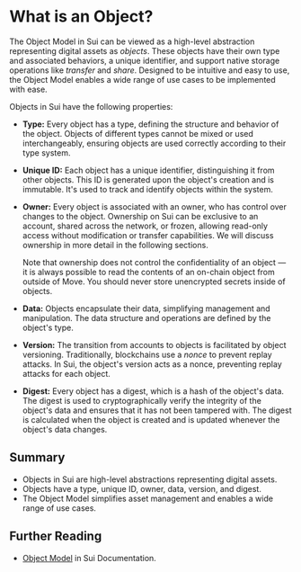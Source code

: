 # What is an Object?

The Object Model in Sui can be viewed as a high-level abstraction representing digital assets as
_objects_. These objects have their own type and associated behaviors, a unique identifier, and
support native storage operations like _transfer_ and _share_. Designed to be intuitive and easy to
use, the Object Model enables a wide range of use cases to be implemented with ease.

Objects in Sui have the following properties:

- **Type:** Every object has a type, defining the structure and behavior of the object. Objects of
  different types cannot be mixed or used interchangeably, ensuring objects are used correctly
  according to their type system.

- **Unique ID:** Each object has a unique identifier, distinguishing it from other objects. This ID
  is generated upon the object's creation and is immutable. It's used to track and identify objects
  within the system.

<!-- Note: consider "shared across many entities" -->

- **Owner:** Every object is associated with an owner, who has control over changes to the object.
  Ownership on Sui can be exclusive to an account, shared across the network, or frozen, allowing
  read-only access without modification or transfer capabilities. We will discuss ownership in more
  detail in the following sections.

  Note that ownership does not control the confidentiality of an object &mdash; it is always
  possible to read the contents of an on-chain object from outside of Move. You should never store
  unencrypted secrets inside of objects.

- **Data:** Objects encapsulate their data, simplifying management and manipulation. The data
  structure and operations are defined by the object's type.

- **Version:** The transition from accounts to objects is facilitated by object versioning.
  Traditionally, blockchains use a _nonce_ to prevent replay attacks. In Sui, the object's version
  acts as a nonce, preventing replay attacks for each object.

- **Digest:** Every object has a digest, which is a hash of the object's data. The digest is used to
  cryptographically verify the integrity of the object's data and ensures that it has not been
  tampered with. The digest is calculated when the object is created and is updated whenever the
  object's data changes.

## Summary

- Objects in Sui are high-level abstractions representing digital assets.
- Objects have a type, unique ID, owner, data, version, and digest.
- The Object Model simplifies asset management and enables a wide range of use cases.

## Further Reading

- [Object Model](https://docs.sui.io/concepts/object-model) in Sui Documentation.
